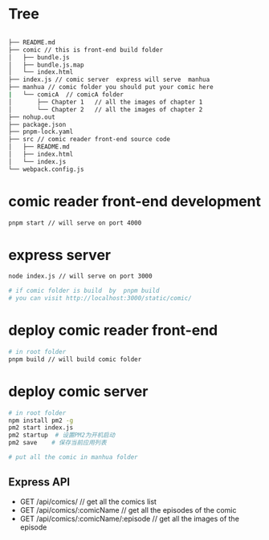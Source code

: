 # Tree
```bash

├── README.md
├── comic // this is front-end build folder
│   ├── bundle.js
│   ├── bundle.js.map
│   └── index.html
├── index.js // comic server  express will serve  manhua 
├── manhua // comic folder you should put your comic here
|   └── comicA  // comicA folder   
│       ├── Chapter 1   // all the images of chapter 1  
│       └── Chapter 2   // all the images of chapter 2
├── nohup.out
├── package.json
├── pnpm-lock.yaml
├── src // comic reader front-end source code 
│   ├── README.md
│   ├── index.html
│   └── index.js
└── webpack.config.js

```

# comic reader front-end  development
```bash
pnpm start // will serve on port 4000
```

# express server
```bash
node index.js // will serve on port 3000

# if comic folder is build  by  pnpm build
# you can visit http://localhost:3000/static/comic/

```


# deploy comic reader front-end
```bash
# in root folder
pnpm build // will build comic folder
```

# deploy comic server
```bash
# in root folder
npm install pm2 -g
pm2 start index.js
pm2 startup  # 设置PM2为开机启动
pm2 save    # 保存当前应用列表

# put all the comic in manhua folder

```


## Express API
- GET /api/comics/  // get all the comics list
- GET /api/comics/:comicName  // get all the episodes of the comic
- GET /api/comics/:comicName/:episode // get all the images of the episode
